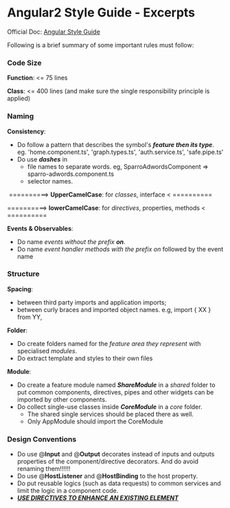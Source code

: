 # Angular2 Style Guide - Excerpts

Official Doc: [Angular Style Guide](https://angular.io/docs/ts/latest/guide/style-guide.html)

Following is a brief summary of some important rules must follow:



### **Code Size**

**Function**: <= 75 lines

**Class**: <= 400 lines (and make sure the single responsibility principle is applied)



### **Naming**

**Consistency**:  

* Do follow a pattern that describes the symbol's ***feature then its type***. eg. 'home.component.ts', 'graph.types.ts', 'auth.service.ts', 'safe.pipe.ts'
* Do use ***dashes*** in 
  * file names to separate words. eg,  SparroAdwordsComponent => sparro-adwords.component.ts
  * selector names.

​            ==========> **UpperCamelCase**: for *classes*, interface  < ==========

 ==========> **lowerCamelCase**: for *directives*, properties, methods < ==========

**Events & Observables**:

* Do name *events without the prefix* ***on***.
* Do name *event handler methods with the prefix on* followed by the event name



### **Structure**

**Spacing**:

* between third party imports and application imports;
* between curly braces and imported object names. e.g, import { XX } from YY,

**Folder**:

* Do create folders named for the *feature area they represent* with specialised *modules*.
* Do extract template and styles to their own files

**Module**:

* Do create a feature module named ***ShareModule*** in a *shared* folder to put common components, directives, pipes and other widgets can be imported by other components. 
* Do collect single-use classes inside ***CoreModule*** in a *core* folder. 
  * The shared single services should be placed there as well. 
  * Only AppModule should import the CoreModule



### **Design Conventions**

* Do use @**Input** and @**Output** decorates instead of inputs and outputs properties of the component/directive decorators. And do avoid renaming them!!!!!!
* Do use @**HostListener** and @**HostBinding** to the host property. 
* Do put reusable logics (such as data requests) to common services and limit the logic in a component code. 
* **<u>*USE DIRECTIVES TO ENHANCE AN EXISTING ELEMENT*</u>**



